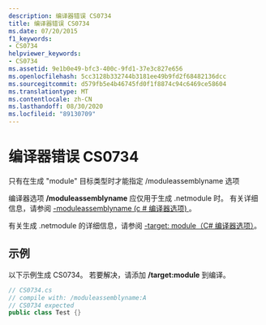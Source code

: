```yaml
---
description: 编译器错误 CS0734
title: 编译器错误 CS0734
ms.date: 07/20/2015
f1_keywords:
- CS0734
helpviewer_keywords:
- CS0734
ms.assetid: 9e1b0e49-bfc3-400c-9fd1-37e3c827e656
ms.openlocfilehash: 5cc3128b332744b3181ee49b9fd2f68482136dcc
ms.sourcegitcommit: d579fb5e4b46745fd0f1f8874c94c6469ce58604
ms.translationtype: MT
ms.contentlocale: zh-CN
ms.lasthandoff: 08/30/2020
ms.locfileid: "89130709"
---
```

# <a name="compiler-error-cs0734"></a>编译器错误 CS0734
只有在生成 "module" 目标类型时才能指定 /moduleassemblyname 选项  
  
 编译器选项 **/moduleassemblyname** 应仅用于生成 .netmodule 时。 有关详细信息，请参阅 [-moduleassemblyname (c # 编译器选项) ](../language-reference/compiler-options/moduleassemblyname-compiler-option.md) 。  
  
 有关生成 .netmodule 的详细信息，请参阅 [-target: module（C# 编译器选项）](../language-reference/compiler-options/target-module-compiler-option.md)。  
  
## <a name="example"></a>示例  
 以下示例生成 CS0734。 若要解决，请添加 **/target:module** 到编译。  
  
```csharp  
// CS0734.cs  
// compile with: /moduleassemblyname:A  
// CS0734 expected  
public class Test {}  
```
